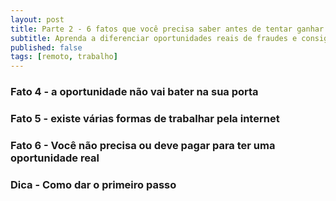 ```yaml
---
layout: post
title: Parte 2 - 6 fatos que você precisa saber antes de tentar ganhar dinheiro na internet
subtitle: Aprenda a diferenciar oportunidades reais de fraudes e consiga uma boa fonte de renda alternativa
published: false
tags: [remoto, trabalho]
---
```



### Fato 4 - a oportunidade não vai bater na sua porta

### Fato 5 - existe várias formas de **trabalhar pela internet**

### Fato 6 - Você não precisa ou deve pagar para ter uma oportunidade real

### Dica - Como dar o primeiro passo
